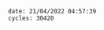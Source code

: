 

                date: 21/04/2022 04:57:39
                cycles: 30420

                         